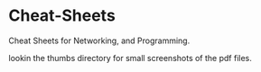 Cheat-Sheets
============

Cheat Sheets for Networking, and Programming.

lookin the thumbs directory for small screenshots of the pdf files.
